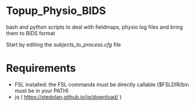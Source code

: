 # Topup_Physio_BIDS
bash and python scripts to deal with fieldmaps, physio log files and bring them to BIDS format

Start by editing the *subjects_to_process.cfg* file

# Requirements

* FSL installed: the FSL commands must be directly callable ($FSLDIR/bin must be in your PATH)
* jq ( https://stedolan.github.io/jq/download/ )
